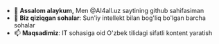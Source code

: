 - 👋 **Assalom alaykum,** Men @AI4all.uz saytining github sahifasiman
- 👀 **Biz qiziqgan sohalar**: Sun'iy intellekt bilan bog'liq bo'lgan barcha sohalar
- 📫 **Maqsadimiz**: IT sohasiga oid O'zbek tilidagi sifatli kontent yaratish  
